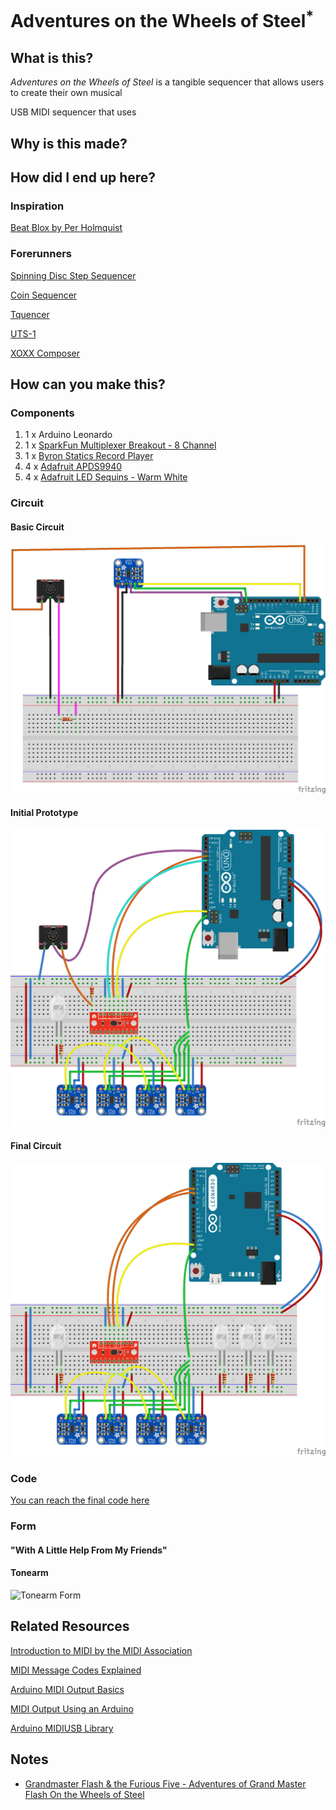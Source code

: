 # Adventures on the Wheels of Steel<sup>*</sup>

## What is this?

*Adventures on the Wheels of Steel* is a tangible sequencer that allows users to create their own musical 

USB MIDI sequencer that uses  

## Why is this made? 

## How did I end up here?

### Inspiration

[Beat Blox by Per Holmquist](https://open.spotify.com/track/7xMzNQkDzu3JZkhURGvH7p?si=wFec3MJkSc-wyBhV8cBQGQ)

### Forerunners

[Spinning Disc Step Sequencer](https://learn.adafruit.com/spinning-disc-step-sequencer/overview)

[Coin Sequencer](http://www.varal.org/coinsequencer/)

[Tquencer](https://jensvetter.de/files/pdf/tquencer_acm.pdf)

[UTS-1](https://www.youtube.com/watch?v=3NAn9fSdh8M)

[XOXX Composer](http://xoxxcomposer.axelbluhme.se/)

## How can you make this? 

### Components

1. 1 x Arduino Leonardo
1. 1 x [SparkFun Multiplexer Breakout - 8 Channel](https://www.sparkfun.com/products/13906)
1. 1 x [Byron Statics Record Player](https://www.amazon.com/gp/product/B07J2NZLZS/ref=ppx_yo_dt_b_asin_title_o03_s00?ie=UTF8&psc=1)
1. 4 x [Adafruit APDS9940](https://www.adafruit.com/product/3595) 
1. 4 x [Adafruit LED Sequins - Warm White](https://www.adafruit.com/product/1758)

### Circuit 

#### Basic Circuit 

![Basic Circuit](/Schematics/tonearm_basic.png)

#### Initial Prototype

![Initial Prototype](/Schematics/tonearm_prototype.png)

#### Final Circuit

![Final Circuit](/Schematics/tonearm_final.png)

### Code

[You can reach the final code here](/Code/tonearm.ino)

### Form  

#### "With A Little Help From My Friends" 

#### Tonearm

![Tonearm Form](/Form/tonearm.gif)

## Related Resources

[Introduction to MIDI by the MIDI Association](https://www.midi.org/images/easyblog_articles/43/intromidi.pdf)

[MIDI Message Codes Explained](http://www.songstuff.com/recording/article/midi_message_format/)

[Arduino MIDI Output Basics](https://www.midi.org/articles-old/arduino-midi-output-basics)

[MIDI Output Using an Arduino](http://itp.nyu.edu/physcomp/labs/labs-serial-communication/lab-midi-output-using-an-arduino/)

[Arduino MIDIUSB Library](https://www.arduino.cc/en/Reference/MIDIUSB)

## Notes

* [Grandmaster Flash & the Furious Five - Adventures of Grand Master Flash On the Wheels of Steel](https://open.spotify.com/track/7xMzNQkDzu3JZkhURGvH7p?si=wFec3MJkSc-wyBhV8cBQGQ)
